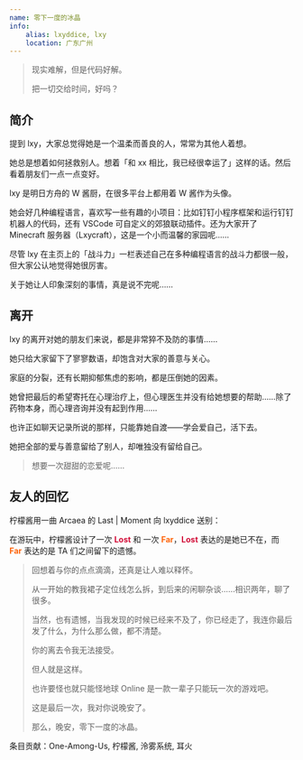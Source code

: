 ```yaml
---
name: 零下一度的冰晶
info:
    alias: lxyddice, lxy
    location: 广东广州
---
```


> 现实难解，但是代码好解。
>
> 把一切交给时间，好吗？

## 简介

提到 lxy，大家总觉得她是一个温柔而善良的人，常常为其他人着想。

她总是想着如何拯救别人。想着「和 xx 相比，我已经很幸运了」这样的话。然后看着朋友们一点一点变好。

lxy 是明日方舟的 W 酱厨，在很多平台上都用着 W 酱作为头像。

她会好几种编程语言，喜欢写一些有趣的小项目：比如钉钉小程序框架和运行钉钉机器人的代码，还有 VSCode 可自定义的郊狼联动插件。还为大家开了 Minecraft 服务器（Lxycraft），这是一个小而温馨的家园呢……

尽管 lxy 在主页上的「战斗力」一栏表述自己在多种编程语言的战斗力都很一般，但大家公认地觉得她很厉害。

关于她让人印象深刻的事情，真是说不完呢……

## 离开

lxy 的离开对她的朋友们来说，都是非常猝不及防的事情……

她只给大家留下了寥寥数语，却饱含对大家的善意与关心。

家庭的分裂，还有长期抑郁焦虑的影响，都是压倒她的因素。

她曾把最后的希望寄托在心理治疗上，但心理医生并没有给她想要的帮助……除了药物本身，而心理咨询并没有起到作用……

也许正如聊天记录所说的那样，只能靠她自渡——学会爱自己，活下去。

她把全部的爱与善意留给了别人，却唯独没有留给自己。

> 想要一次甜甜的恋爱呢……

## 友人的回忆

柠檬酱用一曲 Arcaea 的 Last | Moment 向 lxyddice 送别：

在游玩中，柠檬酱设计了一次 <span style="color: #d20f39; font-weight: bold;">Lost</span> 和 一次 <span style="color: #fe640b; font-weight: bold;">Far</span>，<span style="color: #d20f39; font-weight: bold;">Lost</span> 表达的是她已不在，而 <span style="color: #fe640b; font-weight: bold;">Far</span> 表达的是 TA 们之间留下的遗憾。

> 回想着与你的点点滴滴，还真是让人难以释怀。
>
> 从一开始的教我裙子定位线怎么拆，到后来的闲聊杂谈……相识两年，聊了很多。
>
> 当然，也有遗憾，当我发现的时候已经来不及了，你已经走了，我连你最后发了什么，为什么那么做，都不清楚。
>
> 你的离去令我无法接受。
>
> 但人就是这样。
>
> 也许要怪也就只能怪地球 Online 是一款一辈子只能玩一次的游戏吧。
>
> 这是最后一次，我对你说晚安了。
>
> 那么，晚安，零下一度的冰晶。

条目贡献：One-Among-Us, 柠檬酱, 泠雾系统, 耳火
